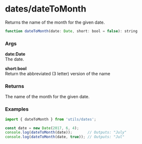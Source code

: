 dates/dateToMonth
=================
Returns the name of the month for the given date.

```js
function dateToMonth(date: Date, short: bool = false): string
```

### Args

**date:Date**  
The date.

**short:bool**  
Return the abbreviated (3 letter) version of the name

### Returns
The name of the month for the given date.

### Examples

```js
import { dateToMonth } from 'utils/dates';

const date = new Date(2017, 6, 4);
console.log(dateToMonth(date));       // Outputs: "July"
console.log(dateToMonth(date, true)); // Outputs: "Jul"
```